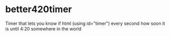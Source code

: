 # better420timer
Timer that lets you know if html (using id="timer") every second how soon it is until 4:20 somewhere in the world
